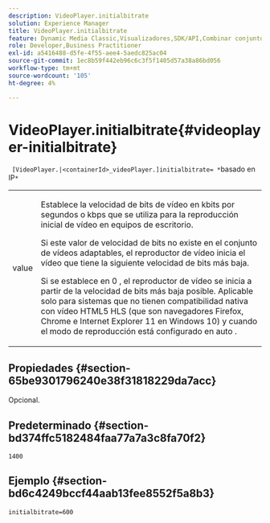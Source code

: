 ```yaml
---
description: VideoPlayer.initialbitrate
solution: Experience Manager
title: VideoPlayer.initialbitrate
feature: Dynamic Media Classic,Visualizadores,SDK/API,Combinar conjuntos de medios
role: Developer,Business Practitioner
exl-id: a5416488-d5fe-4f55-aee4-5aedc825ac04
source-git-commit: 1ec8b59f442eb96c6c3f5f1405d57a38a86bd056
workflow-type: tm+mt
source-wordcount: '105'
ht-degree: 4%

---
```


# VideoPlayer.initialbitrate{#videoplayer-initialbitrate}

` [VideoPlayer.|<containerId>_videoPlayer.]initialbitrate= *`basado en IP`*`

<table id="table_6B56976AEADA440A9A6BC9C4F65D4ADA"> 
 <tbody> 
  <tr> 
   <td colname="col1"> <p> <span class="codeph"> <span class="varname"> value  </span> </span> </p> </td> 
   <td colname="col2"> <p>Establece la velocidad de bits de vídeo en kbits por segundos o kbps que se utiliza para la reproducción inicial de vídeo en equipos de escritorio. </p> <p>Si este valor de velocidad de bits no existe en el conjunto de vídeos adaptables, el reproductor de vídeo inicia el vídeo que tiene la siguiente velocidad de bits más baja. </p> <p>Si se establece en <span class="codeph"> 0 </span>, el reproductor de vídeo se inicia a partir de la velocidad de bits más baja posible. Aplicable solo para sistemas que no tienen compatibilidad nativa con vídeo HTML5 HLS (que son navegadores Firefox, Chrome e Internet Explorer 11 en Windows 10) y cuando el modo de reproducción está configurado en <span class="codeph"> auto </span>. </p> </td> 
  </tr> 
 </tbody> 
</table>

## Propiedades {#section-65be9301796240e38f31818229da7acc}

Opcional.

## Predeterminado {#section-bd374ffc5182484faa77a7a3c8fa70f2}

`1400`

## Ejemplo {#section-bd6c4249bccf44aab13fee8552f5a8b3}

`initialbitrate=600`
